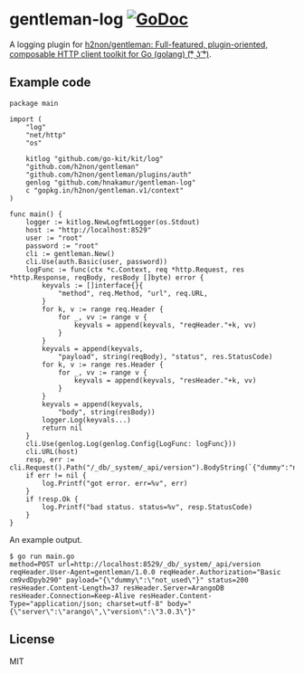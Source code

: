 gentleman-log  [![GoDoc](https://godoc.org/github.com/hnakamur/gentleman-log?status.svg)](https://godoc.org/github.com/hnakamur/gentleman-log)
=============

A logging plugin for [h2non/gentleman: Full-featured, plugin-oriented, composable HTTP client toolkit for Go (golang) (͡° ͜ʖ ͡°)](https://github.com/h2non/gentleman).

## Example code

```
package main

import (
	"log"
	"net/http"
	"os"

	kitlog "github.com/go-kit/kit/log"
	"github.com/h2non/gentleman"
	"github.com/h2non/gentleman/plugins/auth"
	genlog "github.com/hnakamur/gentleman-log"
	c "gopkg.in/h2non/gentleman.v1/context"
)

func main() {
	logger := kitlog.NewLogfmtLogger(os.Stdout)
	host := "http://localhost:8529"
	user := "root"
	password := "root"
	cli := gentleman.New()
	cli.Use(auth.Basic(user, password))
	logFunc := func(ctx *c.Context, req *http.Request, res *http.Response, reqBody, resBody []byte) error {
		keyvals := []interface{}{
			"method", req.Method, "url", req.URL,
		}
		for k, v := range req.Header {
			for _, vv := range v {
				keyvals = append(keyvals, "reqHeader."+k, vv)
			}
		}
		keyvals = append(keyvals,
			"payload", string(reqBody), "status", res.StatusCode)
		for k, v := range res.Header {
			for _, vv := range v {
				keyvals = append(keyvals, "resHeader."+k, vv)
			}
		}
		keyvals = append(keyvals,
			"body", string(resBody))
		logger.Log(keyvals...)
		return nil
	}
	cli.Use(genlog.Log(genlog.Config{LogFunc: logFunc}))
	cli.URL(host)
	resp, err := cli.Request().Path("/_db/_system/_api/version").BodyString(`{"dummy":"not_used"}`).Send()
	if err != nil {
		log.Printf("got error. err=%v", err)
	}
	if !resp.Ok {
		log.Printf("bad status. status=%v", resp.StatusCode)
	}
}
```

An example output.

```
$ go run main.go
method=POST url=http://localhost:8529/_db/_system/_api/version reqHeader.User-Agent=gentleman/1.0.0 reqHeader.Authorization="Basic cm9vdDpyb290" payload="{\"dummy\":\"not_used\"}" status=200 resHeader.Content-Length=37 resHeader.Server=ArangoDB resHeader.Connection=Keep-Alive resHeader.Content-Type="application/json; charset=utf-8" body="{\"server\":\"arango\",\"version\":\"3.0.3\"}"
```

## License
MIT
